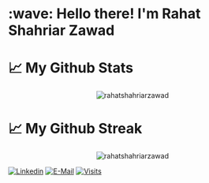 <h1 align="left" id="macropower-title">:wave: Hello there! I'm Rahat Shahriar Zawad</h1>
<!---
RahatShahriarZawad/RahatShahriarZawad is a ✨ special ✨ repository because its `README.md` (this file) appears on your GitHub profile.
You can click the Preview link to take a look at your changes.
--->


# 📈 My Github Stats
<p align="center"> <img src="https://github-readme-stats.vercel.app/api?username=rahatshahriarzawad&show_icons=true&title_color=fff&icon_color=79ff97&text_color=9f9f9f&bg_color=151515" alt="rahatshahriarzawad" />

# 📈 My Github Streak
<p align="center"> <img src="https://github-readme-streak-stats.herokuapp.com/?user=rahatshahriarzawad&theme=dracula" alt="rahatshahriarzawad" />

  
[![Linkedin](https://img.shields.io/badge/linked-in-369?style=flat-square&logo=linkedin&logoColor=white&color=blue)](https://www.linkedin.com/in/rahat-shahriar-zawad-7709291a7)
[![E-Mail](https://img.shields.io/badge/email-reveal-2a8?style=flat-square&logo=gmail&logoColor=white)](https://rahatshahriar6@gmail.com)
[![Visits](https://komarev.com/ghpvc/?username=RahatShahriarZawad&logo=GitHub&label=github%20visits&color=336699&logoColor=white&style=flat-square)](https://github.com/RahatShahriarZawad)
